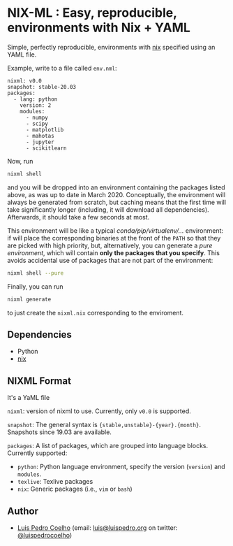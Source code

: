 # NIX-ML : Easy, reproducible, environments with Nix + YAML

Simple, perfectly reproducible, environments with [nix](https://nixos.org)
specified using an YAML file.

Example, write to a file called `env.nml`:

    nixml: v0.0
    snapshot: stable-20.03
    packages:
      - lang: python
        version: 2
        modules:
          - numpy
          - scipy
          - matplotlib
          - mahotas
          - jupyter
          - scikitlearn

Now, run

```bash
nixml shell
```

and you will be dropped into an environment containing the packages listed
above, as was up to date in March 2020. Conceptually, the environment will
always be generated from scratch, but caching means that the first time will
take significantly longer (including, it will download all dependencies).
Afterwards, it should take a few seconds at most.

This environment will be like a typical _conda/pip/virtualenv/..._ environment:
if will place the corresponding binaries at the front of the `PATH` so that
they are picked with high priority, but, alternatively, you can generate a
_pure environment_, which will contain **only the packages that you specify**.
This avoids accidental use of packages that are not part of the environment:

```bash
nixml shell --pure
```

Finally, you can run

```bash
nixml generate
```

to just create the `nixml.nix` corresponding to the enviroment.

## Dependencies

- Python
- [nix](https://nixos.org)

## NIXML Format

It's a YaML file

`nixml`: version of nixml to use. Currently, only `v0.0` is supported.

`snapshot`: The general syntax is `{stable,unstable}-{year}.{month}`. Snapshots
since 19.03 are available.

`packages`: A list of packages, which are grouped into language blocks.
Currently supported:

- `python`: Python language environment, specify the version (`version`) and `modules`.
- `texlive`: Texlive packages
- `nix`: Generic packages (i.e., `vim` or `bash`)

## Author

- [Luis Pedro Coelho](http://luispedro.org) (email:
  [luis@luispedro.org](mailto:luis@luispedro.org) on twitter:
  [@luispedrocoelho](https://twitter.com/luispedrocoelho))

